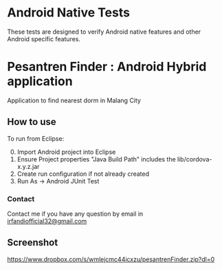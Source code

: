 <!--
#
# Licensed to the Apache Software Foundation (ASF) under one
# or more contributor license agreements.  See the NOTICE file
# distributed with this work for additional information
# regarding copyright ownership.  The ASF licenses this file
# to you under the Apache License, Version 2.0 (the
# "License"); you may not use this file except in compliance
# with the License.  You may obtain a copy of the License at
# 
# http://www.apache.org/licenses/LICENSE-2.0
# 
# Unless required by applicable law or agreed to in writing,
# software distributed under the License is distributed on an
# "AS IS" BASIS, WITHOUT WARRANTIES OR CONDITIONS OF ANY
#  KIND, either express or implied.  See the License for the
# specific language governing permissions and limitations
# under the License.
#
-->
# Android Native Tests #

These tests are designed to verify Android native features and other Android specific features.

# Pesantren Finder : Android Hybrid application
Application to find nearest dorm in Malang City



## How to use ##
To run from Eclipse:

0. Import Android project into Eclipse
0. Ensure Project properties "Java Build Path" includes the lib/cordova-x.y.z.jar
0. Create run configuration if not already created
0. Run As -> Android JUnit Test

### Contact ###
Contact me if you have any question by email in irfandiofficial32@gmail.com

## Screenshot

https://www.dropbox.com/s/wmlejcmc44icxzu/pesantrenFinder.zip?dl=0
